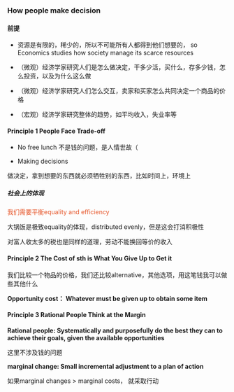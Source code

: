 ### How people make decision

#### 前提

* 资源是有限的，稀少的，所以不可能所有人都得到他们想要的， so Economics studies how society manage its scarce resources

* （微观）经济学家研究人们是怎么做决定，干多少活，买什么，存多少钱，怎么投资，以及为什么这么做
* （微观）经济学家研究人们怎么交互，卖家和买家怎么共同决定一个商品的价格

* （宏观）经济学家研究整体的趋势，如平均收入，失业率等

#### Principle 1 People Face Trade-off

* No free lunch 不是钱的问题，是人情世故（

* Making decisions 

做决定，拿到想要的东西就必须牺牲别的东西，比如时间上，环境上

##### 社会上的体现

<font color = '#e65529'>我们需要平衡equality and efficiency</font>

大锅饭是极致equality的体现，distributed evenly，但是这会打消积极性

对富人收太多的税也是同样的道理，劳动不能换回等价的收入

#### Principle 2 The Cost of sth is What You Give Up to Get it 

我们比较一个物品的价格，我们还比较alternative，其他选项，用这笔钱我可以做些其他什么

**Opportunity cost： Whatever must be given up to obtain some item**

#### Principle 3 Rational People Think at the Margin

**Rational people: Systematically and purposefully do the best they can to achieve their goals, given the available opportunities**

这里不涉及钱的问题

**marginal change: Small incremental adjustment to a plan of action**

如果marginal changes > marginal costs， 就采取行动